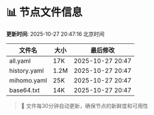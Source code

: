 # 📊 节点文件信息

**更新时间**: 2025-10-27 20:47:16 北京时间

| 文件名 | 大小 | 最后修改 |
|--------|------|----------|
| all.yaml | 17K | 2025-10-27 20:47 |
| history.yaml | 1.2M | 2025-10-27 20:47 |
| mihomo.yaml | 25K | 2025-10-27 20:47 |
| base64.txt | 14K | 2025-10-27 20:47 |

> 🔄 文件每30分钟自动更新，确保节点的新鲜度和可用性
